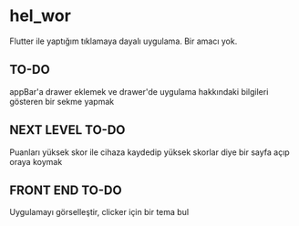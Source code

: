 # hel_wor

Flutter ile yaptığım tıklamaya dayalı uygulama. Bir amacı yok.

## TO-DO

appBar'a drawer eklemek ve drawer'de uygulama hakkındaki bilgileri gösteren bir sekme yapmak

## NEXT LEVEL TO-DO

Puanları yüksek skor ile cihaza kaydedip yüksek skorlar diye bir sayfa açıp oraya koymak

## FRONT END TO-DO

Uygulamayı görselleştir, clicker için bir tema bul
